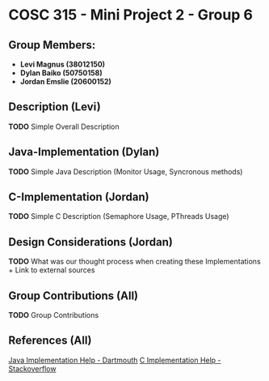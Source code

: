 # COSC 315 - Mini Project 2 - Group 6

## Group Members:

- **Levi Magnus (38012150)**
- **Dylan Baiko (50750158)**
- **Jordan Emslie (20600152)**

## Description (Levi)

**TODO** Simple Overall Description

## Java-Implementation (Dylan)

**TODO** Simple Java Description (Monitor Usage, Syncronous methods)

## C-Implementation (Jordan)

**TODO** Simple C Description (Semaphore Usage, PThreads Usage)

## Design Considerations (Jordan)

**TODO** What was our thought process when creating these Implementations + Link to external sources

## Group Contributions (All)

**TODO** Group Contributions

## References (All)

[Java Implementation Help - Dartmouth](https://www.cs.dartmouth.edu/~scot/cs10/lectures/27/27.html)
[C Implementation Help - Stackoverflow](https://stackoverflow.com/a/19847934)
